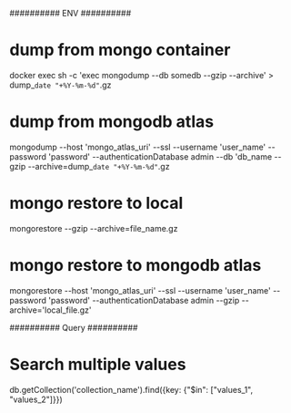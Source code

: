 ########## ENV ##########

# dump from mongo container
docker exec <CONTAINER> sh -c 'exec mongodump --db somedb --gzip --archive' > dump_`date "+%Y-%m-%d"`.gz

# dump from mongodb atlas
mongodump --host 'mongo_atlas_uri' --ssl --username 'user_name' --password 'password' --authenticationDatabase admin --db 'db_name --gzip --archive=dump_`date "+%Y-%m-%d"`.gz

# mongo restore to local
mongorestore --gzip --archive=file_name.gz

# mongo restore to mongodb atlas
mongorestore --host 'mongo_atlas_uri' --ssl --username 'user_name' --password 'password' --authenticationDatabase admin --gzip --archive='local_file.gz'

########## Query ##########

# Search multiple values
db.getCollection('collection_name').find({key: {"$in": ["values_1", "values_2"]}})